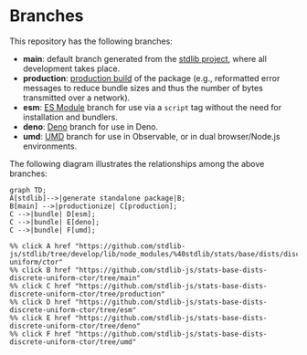 <!--

@license Apache-2.0

Copyright (c) 2022 The Stdlib Authors.

Licensed under the Apache License, Version 2.0 (the "License");
you may not use this file except in compliance with the License.
You may obtain a copy of the License at

    http://www.apache.org/licenses/LICENSE-2.0

Unless required by applicable law or agreed to in writing, software
distributed under the License is distributed on an "AS IS" BASIS,
WITHOUT WARRANTIES OR CONDITIONS OF ANY KIND, either express or implied.
See the License for the specific language governing permissions and
limitations under the License.

-->

# Branches

This repository has the following branches:

-   **main**: default branch generated from the [stdlib project][stdlib-url], where all development takes place.
-   **production**: [production build][production-url] of the package (e.g., reformatted error messages to reduce bundle sizes and thus the number of bytes transmitted over a network).
-   **esm**: [ES Module][esm-url] branch for use via a `script` tag without the need for installation and bundlers.
-   **deno**: [Deno][deno-url] branch for use in Deno.
-   **umd**: [UMD][umd-url] branch for use in Observable, or in dual browser/Node.js environments.

The following diagram illustrates the relationships among the above branches:

```mermaid
graph TD;
A[stdlib]-->|generate standalone package|B;
B[main] -->|productionize| C[production];
C -->|bundle| D[esm];
C -->|bundle| E[deno];
C -->|bundle| F[umd];

%% click A href "https://github.com/stdlib-js/stdlib/tree/develop/lib/node_modules/%40stdlib/stats/base/dists/discrete-uniform/ctor"
%% click B href "https://github.com/stdlib-js/stats-base-dists-discrete-uniform-ctor/tree/main"
%% click C href "https://github.com/stdlib-js/stats-base-dists-discrete-uniform-ctor/tree/production"
%% click D href "https://github.com/stdlib-js/stats-base-dists-discrete-uniform-ctor/tree/esm"
%% click E href "https://github.com/stdlib-js/stats-base-dists-discrete-uniform-ctor/tree/deno"
%% click F href "https://github.com/stdlib-js/stats-base-dists-discrete-uniform-ctor/tree/umd"
```

[stdlib-url]: https://github.com/stdlib-js/stdlib/tree/develop/lib/node_modules/%40stdlib/stats/base/dists/discrete-uniform/ctor
[production-url]: https://github.com/stdlib-js/stats-base-dists-discrete-uniform-ctor/tree/production
[deno-url]: https://github.com/stdlib-js/stats-base-dists-discrete-uniform-ctor/tree/deno
[umd-url]: https://github.com/stdlib-js/stats-base-dists-discrete-uniform-ctor/tree/umd
[esm-url]: https://github.com/stdlib-js/stats-base-dists-discrete-uniform-ctor/tree/esm